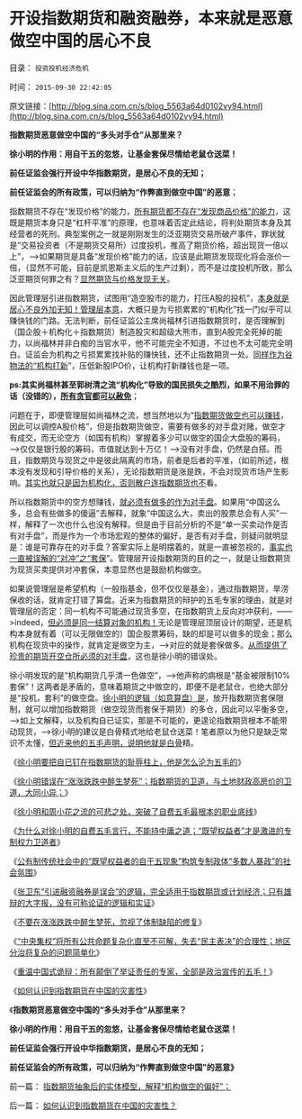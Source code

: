 # 开设指数期货和融资融券，本来就是恶意做空中国的居心不良

目录： `投资投机经济危机` 

时间： `2015-09-30 22:42:05` 

原文链接：[http://blog.sina.com.cn/s/blog_5563a64d0102vy94.html](http://blog.sina.com.cn/s/blog_5563a64d0102vy94.html)

**指数期货恶意做空中国的“多头对手仓”从那里来？**

**徐小明的作用：用自干五的忽悠，让基金套保尽情给老鼠仓送菜！**

**前任证监会强行开设中华指数期货，是居心不良的无知；**

**前任证监会的所有政策，可以归纳为“作弊直到做空中国”的恶意**；

指数期货不存在“发现价格”的能力，[所有期货都不存在“发现商品价格”的能力](../../../2015/9/12/“指数期货发现价格”是谎言千遍的子虚乌有；.md)，这既是期货本身只是“杠杆平准”的原理，也意味着否定此结论，将判处期货本身及其经营者的死刑。典型案例之一就是刚刚发生的泛亚期货交易所破产事件，罪状就是“交易投资者（不是期货交易所）过度投机，推高了期货价格，超出现货一倍以上”，——>如果期货是具备“发现价格”能力的话，应该是此期货发现现化将会涨价一倍，（显然不可能，目前是凯恩斯主义后的生产过剩），而不是过度投机所致，那么泛亚期货何罪之有？[显然期货与价格发现无关](../../../2015/8/31/中国A股严重机构化后，指数期货的畸变和失真，及误导；.md)。

因此管理层引进指数期货，试图用“造空股市的能力，打压A股的投机”，[本身就是居心不良外加无知！管理层本意](../../../2015/9/13/（公有制+机构化+指数期货）让“做空中国”变成绝对真理；.md)，大概只是为亏损累累的“机构化”找一门似乎可以赚快钱的门路。无法判断，前任证监公主席尚福林引进指数期货时，是否理解到（国企股＋机构化＋指数期货）制造股灾和超级大熊市，直到A股完全死掉的能力，以尚福林并非白痴的当官水平，他不可能完全不知道，不过也不太可能完全明白。证监会为机构之亏损累累找补贴的赚快钱，还不止指数期货一处。[同样作为谷物法的“机构打新](../../../2012/1/12/特权机构的“打新”是凶残的暴政.md)”，压低新股IPO价，让机构打新赚钱也是一项。

**ps:其实尚福林甚至郭树清之流“机构化”导致的国民损失之酷烈，如果不用治罪的话（没错的），[所有贪官都可以赦免](../../../2015/3/18/仇恨贪官是没用的，对“大老虎”也应该公正！.md)**；

问题在于，即便管理层如尚福林之流，想当然地以为“[指数期货做空也可以赚钱](../../../2015/9/10/指数期货暴露了那些恶意做空中国的特殊利益集团.md)，因此可以调控A股价格”，但是指数期货做空，需要有做多的对手盘对赌，做空才有成交，而无论空方（如国有机构）掌握着多少可以做空的国企大盘股的筹码，——>仅仅是银行股的筹码，市值就达到十万亿！——>没有对手盘，仍然是白搭。而且，指数期货与现货之中是彼此隔离的市场，前者是后者的平准，（如前所述，根本没有发现和引导价格的关系），无论指数期货是涨是跌，不会对现货市场产生影响。[其实也就只是因为机构化，否则散户连指数期货也不](../../../2015/9/16/指数期货不适合公有制中国，喉舌专家一直装成不懂；.md)看。

所以指数期货中的空方想赚钱，[就必须有做多的作为对手盘](../../../2010/5/26/指数期货的交换同样创造价值.md)。如果用“中国这么多，总会有些做多的傻逼”去解释，就象“中国这么大，卖出的股票总会有人买”一样，解释了一次也什么也没有解释。但是由于目前分析的不是“单一买卖动作是否有对手盘”，而是作为一个市场宏观的整体的偏好，是否有对手盘，则疑问就明显是：谁是可靠存在的对手盘？答案实际上是明摆着的，就是一直被忽视的，[事实也一直被误解的“对冲”之“套保](../../../2014/3/6/什么是期货？期货与商业保险的关系，和对冲；.md)”。管理层开设指数期货的目的之一，就是让指数期货为现货买卖提供对冲套保，本意显然也是鼓励机构做空。

如果说管理层是希望机构（一般指基金，但不仅仅是基金），通过指数期货，旱涝保收的话，就肯定打错了算盘。近来为指数期货的辩护的五毛专家的理由，就是对管理层的否定：同一机构不可能通过现货多空，在指数期货上反向对冲获利，——>indeed，[但必须是同一结算对象的机构！](../../../2015/9/5/如果不能限制机构化，就要废止指数期货；.md)无论是管理层顶层设计的期望，还是机构本身就有着（可以无限做空的）国企股票筹码，缺的却是可以做多的现金；那么机构在现货中的操作，就肯定是做空为主，——>对应的就是套保做多。[从而提供了珍贵的期货开空仓所必须的对手盘](../../../2015/7/11/没有指数期货，索罗斯模式的攻击就不成立；.md)，这也是徐小明的错误处。

徐小明发现的是“机构期货几乎清一色做空”，——>他声称的病根是“基金被限制10%套保”！这两者是矛盾的，意味着期货之中做空的，即便不是老鼠仓，也绝大部分是“投机，套利”的做空盘。[徐小明的逻辑（如意算盘）是](../../../2014/1/27/实例演示“为什么机构期指一边倒造空”的逻辑的启示.md)，放开指数期货套保限制，就可以增加指数期货（做空现货而套保于期货）的多仓，因此可以平衡多空，——>如上文解释，以及机构自已证实，那是不可能的，更遑论指数期货根本不能带动现货，——>徐小明的建议是白骨精式地给老鼠仓送菜！笔者原以为他只是缺乏常识不太懂，[但近来他的五毛声明，说明他就是白骨](../../../2015/9/22/为什么对徐小明的自费五毛言行，不能持中庸之道；.md)精。

《[徐小明要把自已钉在指数期货的耻辱柱上，他是怎么沦为五毛的](../../../2015/9/19/徐小明同志要把自已钉在指数期货的耻辱柱上.md)》

《[徐小明错误在“涨涨跌跌中醉生梦死”；指数期货的卫道，与土地财政高房价的卫道，大同小异；](../../../2015/9/20/徐小明错在“涨涨跌跌中醉生梦死”，与房托的大同小异；.md)》

《[徐小明和周小花之流的可悲之处，突破了自费五毛最根本的职业底线](../../../2015/9/21/徐小明和周小花之流的可悲之处.md)》

《[为什么对徐小明的自费五毛言行，不能持中庸之道；“既望权益者”才是激进的专制权力卫道者](../../../2015/9/22/为什么对徐小明的自费五毛言行，不能持中庸之道；.md)》

《[公有制传统社会中的“既望权益者的自干五现象”构筑专制政体“多数人暴政”的社会氛围](../../../2015/9/23/必须立场鲜明地否定自干五，遏制既望权益者的为虎作伥.md)》

《[张卫东“引进融资融券是误会”的逻辑，完全适用于指数期货或计划经济；只有雄辩的大字报，没有可称论证的逻辑和实证](../../../2015/9/24/Concur张卫东同志的论点，但把张的论证扔进历史垃圾堆；.md)》

《[不要在涨涨跌跌中醉生梦死，忽视了体制缺陷的修复](../../../2015/9/25/不要在涨涨跌跌中醉生梦死，忽视了体制缺陷；.md)》

《[“中央集权”将所有公共命题复杂化直至不可解，失去“民主表决”的合理性；地区分治将复杂的问题简单化](../../../2015/9/27/地区分治将复杂的问题简单化，将民主决策具备优化可能；.md)》

《[重温中国式诡辩：所有颠倒了举证责任的专家，全部是政治宣传的五毛！](../../../2015/9/28/所有颠倒了举证责任的专家，全部是政治诡辩的五毛！.md)》

《[如何认识到指数期货在中国的灾害性](../../../2015/9/29/如何认识到指数期货在中国的灾害性？.md)》

《**指数期货恶意做空中国的“多头对手仓”从那里来？**

**徐小明的作用：用自干五的忽悠，让基金套保尽情给老鼠仓送菜！**

**前任证监会强行开设中华指数期货，是居心不良的无知；**

**前任证监会的所有政策，可以归纳为“作弊直到做空中国”的恶意》**

前一篇： [指数期货抽象后的实体模型，解释“机构做空的偏好”；](../../../2015/10/7/指数期货抽象后的实体模型，解释“机构做空的偏好”；.md)

后一篇： [如何认识到指数期货在中国的灾害性？](../../../2015/9/29/如何认识到指数期货在中国的灾害性？.md)

